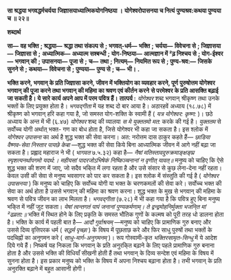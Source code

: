**सा श्रद्धया भगवद्धर्मचर्यया** **जिज्ञासयाध्यात्मिकयोगनिष्ठया ।** **योगेश्वरोपासनया च नित्यं** **पुण्यश्रव:कथया पुण्यया च ॥ २२॥** 

**शब्दार्थ** 

**सा—** **वह भक्ति** **; श्रद्धया—** **श्रद्धा तथा संकल्प से** **; भगवत्-धर्म—** **भक्ति** **; चर्यया—** **विवेचना से** **; जिज्ञासया—** **जिज्ञासा से** **;** **अध्यात्मिक—** **अध्यात्म सश्बन्धी** **; योग-निष्ठया—** **आत्मज्ञान में ²ढ़ निश्चय से** **; योग-ईश्वर—** **भगवान् की** **; उपासनया—** **पूजा से** **;** **च—** **तथा** **; नित्यम्—** **नियमित रूप से** **; पुण्य-श्रव:—** **जिसके सुनने से** **; कथया—** **विवेचना से** **; पुण्यया—** **पुण्य से** **; च—** **भी।** **.** 

**भक्ति करने, भगवान् के प्रति जिज्ञासा करने, जीवन में भक्तियोग का व्यवहार करने, पूर्ण** **पुरुषोत्तम योगेश्वर भगवान् की पूजा करने तथा भगवान् की महिमा का श्रवण एवं कीर्तन करने** **से परमेश्वर के प्रति आसक्ति बढ़ाई जा सकती है। ये सारे कार्य अपने आप में परम पवित्र हैं।** **तात्पर्य :** *योगेश्वर* शब्द भगवान् श्रीकृष्ण तथा उनके भक्तों के लिए प्रयुक्त होता है। *भगवद्गीता* में यह शब्द दो बार आया है। अठारहवें अध्याय (१८.७८) में श्रीकृष्ण को भगवान् हरि कहा गया है, जो समस्त योग-शक्ति के स्वामी हैं ( *यत्र योगेश्वर: कृष्ण:* )। छठे अध्याय के अन्त में भी (६.४७) *योगेश्वर* शब्द की व्यालया *स मे युक्ततमो मत:* करके की गई है। *युक्ततम* से सर्वोच्च योगी अर्थात् भक्त- गण का बोध होता है, जिसे योगेश्वर भी कहा जा सकता है। इस श्लोक में *योगेश्वर उपासना* का अर्थ है शुद्ध भक्त की सेवा करना। अत: नरोत्तम दास ठाकुर कहते हैं— *छाडिया वैष्णव-सेवा निस्तार पायछे* *केबा* —शुद्ध भक्त की सेवा किये बिना आध्यात्मिक जीवन में आगे नहीं बढ़ा जा सकता है। प्रह्लाद महाराज ने भी ( *भागवत* ७.५.३२) कहा है— *नैषां मतिस्तावदुरुक्रमाङ्क्षङ्घ्र स्पृशत्यनर्थापगमो यदर्थ:।* *महीयसां पादरजोऽभिषेकं निष्किञ्चनानां न वृणीत् यावत्॥* मनुष्य को चाहिए कि ऐसे शुद्ध भक्त की शरण में जाए, जो सदैव भकि्त में लगा रहता है और उसे संसार से कुछ लेना-देना नहीं रहता। केवल उसी की सेवा से मनुष्य भवसागर को पार कर सकता है। इस श्लोक में संस्तुति की गई है ( *योगेश्वर उपासनया* ) कि मनुष्य को चाहिए कि सर्वोच्च योगी या भक्त के चरणकमलों की सेवा करे। सर्वोच्च भक्त की सेवा का अर्थ होता है उससे भगवान् की महिमा का श्रवण करना। शुद्ध भक्त के मुख से भगवान् की महिमा के श्रवण से पवित्र जीवन का लाभ मिलता है। *भगवद्गीता* (७.२८) में भी कहा गया है कि पवित्र हुए बिना मनुष्य भकि्त में नहीं जुट सकता। *येषां त्वन्तगतं पापं जनानां पुण्यकर्मणाम्।* *ते द्वन्द्वमोहनिर्मुक्ता भजनि्त मां ²ढव्रता:॥* भक्ति में स्थित होने के लिए प्रकृति के समस्त भौतिक गुणों के कल्मष को पूरी तरह धो डालना होता है। भक्ति के कार्य में पहली बात है— *आदौ गुर्वाश्रयम्* —मनुष्य को चाहिए कि प्रामाणिक गुरु बनाए और उससे दिव्य वृत्तिपरक धर्म ( *सद्धर्म पृच्छा* ) के विषय में पूछताछ करे और फिर साधु पुरुषों तथा भक्तों के पदचिह्नों का अनुगमन करे ( *साधु-मार्ग-अनुगमनम्* )। रूप गोस्वामी-कृत *भक्तिरसामृत-सिन्धु* में ये आदेश दिये गये हैं। निष्कर्ष यह निकला कि भगवान् के प्रति अनुरकि्त बढ़ाने के लिए पहले प्रामाणिक गुरु बनाना होता है और उससे भक्ति की विधियाँ सीखनी होती हैं तथा भगवान् के दिव्य सन्देश एवं महिमा के विषय में सुनना होता है। इस प्रकार मनुष्य को भक्ति के विषय में अपना निश्चय बढ़ाना होता है। तभी भगवान् के प्रति अनुरक्ति बढ़ाने में बहुत आसानी होगी।  